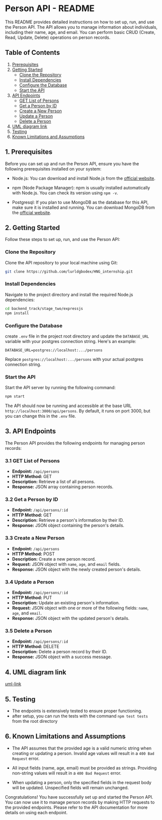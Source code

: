 # Person API - README

This README provides detailed instructions on how to set up, run, and use the Person API. The API allows you to manage information about individuals, including their name, age, and email. You can perform basic CRUD (Create, Read, Update, Delete) operations on person records.

## Table of Contents

1. [Prerequisites](#prerequisites)
2. [Getting Started](#getting-started)
   - [Clone the Repository](#clone-the-repository)
   - [Install Dependencies](#install-dependencies)
   - [Configure the Database](#configure-the-database)
   - [Start the API](#start-the-api)
3. [API Endpoints](#api-endpoints)
   - [GET List of Persons](#get-list-of-persons)
   - [Get a Person by ID](#get-a-person-by-id)
   - [Create a New Person](#create-a-new-person)
   - [Update a Person](#update-a-person)
   - [Delete a Person](#delete-a-person)
4. [UML diagram link](#uml-diagram-link)
5. [Testing](#testing)
6. [Known Limitations and Assumptions](#known-limitations-and-assumptions)

## 1. Prerequisites <a name="prerequisites"></a>

Before you can set up and run the Person API, ensure you have the following prerequisites installed on your system:

- Node.js: You can download and install Node.js from the [official website](https://nodejs.org/).

- npm (Node Package Manager): npm is usually installed automatically with Node.js. You can check its version using `npm -v`.

- Postgresql: If you plan to use MongoDB as the database for this API, make sure it is installed and running. You can download MongoDB from the [official website](https://www.postgresql.org/).

## 2. Getting Started <a name="getting-started"></a>

Follow these steps to set up, run, and use the Person API:

### Clone the Repository <a name="clone-the-repository"></a>

Clone the API repository to your local machine using Git:

```bash
git clone https://github.com/lurldgbodex/HNG_internship.git
```

### Install Dependencies <a name="install-dependencies"></a>

Navigate to the project directory and install the required Node.js dependencies:

```bash
cd backend_track/stage_two/expressjs
npm install
```

### Configure the Database <a name="configure-the-database"></a>

create `.env` file in the project root directory and update the `DATABASE_URL` variable with your postgres connection string. Here's an example:

```env
DATABASE_URL=postgres://localhost:.../persons
```

Replace `postgres://localhost:.../persons` with your actual postgres connection string.

### Start the API <a name="start-the-api"></a>

Start the API server by running the following command:

```bash
npm start
```

The API should now be running and accessible at the base URL `http://localhost:3000/api/persons`. By default, it runs on port 3000, but you can change this in the `.env` file.

## 3. API Endpoints <a name="api-endpoints"></a>

The Person API provides the following endpoints for managing person records:

### 3.1 GET List of Persons <a name="get-list-of-persons"></a>

- **Endpoint:** `/api/persons`
- **HTTP Method:** GET
- **Description:** Retrieve a list of all persons.
- **Response:** JSON array containing person records.

### 3.2 Get a Person by ID <a name="get-a-person-by-id"></a>

- **Endpoint:** `/api/persons/:id`
- **HTTP Method:** GET
- **Description:** Retrieve a person's information by their ID.
- **Response:** JSON object containing the person's details.

### 3.3 Create a New Person <a name="create-a-new-person"></a>

- **Endpoint:** `/api/persons`
- **HTTP Method:** POST
- **Description:** Create a new person record.
- **Request:** JSON object with `name`, `age`, and `email` fields.
- **Response:** JSON object with the newly created person's details.

### 3.4 Update a Person <a name="update-a-person"></a>

- **Endpoint:** `/api/persons/:id`
- **HTTP Method:** PUT
- **Description:** Update an existing person's information.
- **Request:** JSON object with one or more of the following fields: `name`, `age`, and `email`.
- **Response:** JSON object with the updated person's details.

### 3.5 Delete a Person <a name="delete-a-person"></a>

- **Endpoint:** `/api/persons/:id`
- **HTTP Method:** DELETE
- **Description:** Delete a person record by their ID.
- **Response:** JSON object with a success message.

## 4. UML diagram link <a name="uml-diagram-link"></a>

[uml-link](`https://drive.google.com/file/d/1VoOthXTZNaYbM-f3uMzWX2O4efCgvqYv/view?usp=sharing`)

## 5. Testing <a name="testing"></a>

- The endpoints is extensively tested to ensure proper functioning.
- after setup, you can run the tests with the command `npm test tests` from the root directory

## 6. Known Limitations and Assumptions <a name="known-limitations-and-assumptions"></a>

- The API assumes that the provided age is a valid numeric string when creating or updating a person. Invalid age values will result in a `400 Bad Request` error.

- All input fields (name, age, email) must be provided as strings. Providing non-string values will result in a `400 Bad Request` error.

- When updating a person, only the specified fields in the request body will be updated. Unspecified fields will remain unchanged.

Congratulations! You have successfully set up and started the Person API. You can now use it to manage person records by making HTTP requests to the provided endpoints. Please refer to the API documentation for more details on using each endpoint.
